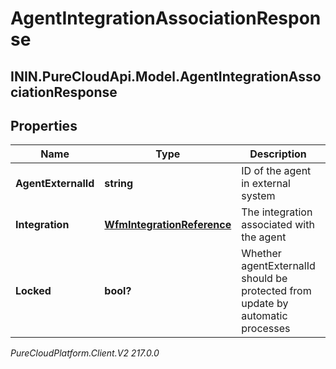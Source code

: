 # AgentIntegrationAssociationResponse

## ININ.PureCloudApi.Model.AgentIntegrationAssociationResponse

## Properties

|Name | Type | Description | Notes|
|------------ | ------------- | ------------- | -------------|
| **AgentExternalId** | **string** | ID of the agent in external system | |
| **Integration** | [**WfmIntegrationReference**](WfmIntegrationReference) | The integration associated with the agent | |
| **Locked** | **bool?** | Whether agentExternalId should be protected from update by automatic processes | |



_PureCloudPlatform.Client.V2 217.0.0_
